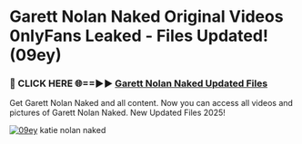 # Garett Nolan Naked Original Videos 0nlyFans Leaked - Files Updated! (09ey)

<h3>🔴 CLICK HERE 🌐==►► <a href="https://tinyurl.com/yckcrads" rel="nofollow">Garett Nolan Naked Updated Files</a></h3>

Get Garett Nolan Naked and all content. Now you can access all videos and pictures of Garett Nolan Naked. New Updated Files 2025!

[![09ey](https://i.imgur.com/hpKpOFt.gif)](https://tinyurl.com/yckcrads)
katie nolan naked